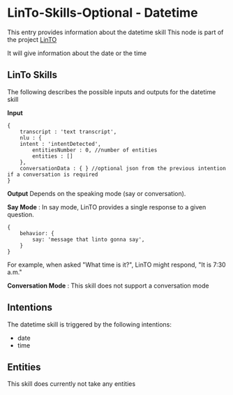 # LinTo-Skills-Optional - Datetime
This entry provides information about the datetime skill
This node is part of the project [LinTO](https://linto.ai/)

It will give information about the date or the time

## LinTo Skills
The following describes the possible inputs and outputs for the datetime skill

**Input**
```
{
    transcript : 'text transcript',
    nlu : {
    intent : 'intentDetected',
        entitiesNumber : 0, //number of entities
        entities : []
    },
    conversationData : { } //optional json from the previous intention if a conversation is required
}
```

**Output**
Depends on the speaking mode (say or conversation).

__Say Mode__ : In say mode, LinTO provides a single response to a given question.
```
{
    behavior: {
        say: 'message that linto gonna say',
    }
}
```
For example, when asked "What time is it?", LinTO might respond, "It is 7:30 a.m."

__Conversation Mode__ : This skill does not support a conversation mode

## Intentions
The datetime skill is triggered by the following intentions:
  * date
  * time

## Entities
This skill does currently not take any entities
